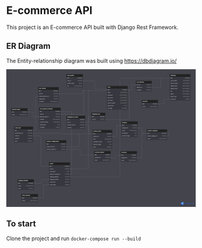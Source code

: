 # E-commerce API

This project is an E-commerce API built with Django Rest Framework.

## ER Diagram

The Entity-relationship diagram was built using https://dbdiagram.io/

![ER-diagram](backend/static/Database.png)

## To start

Clone the project and run `docker-compose run --build`
